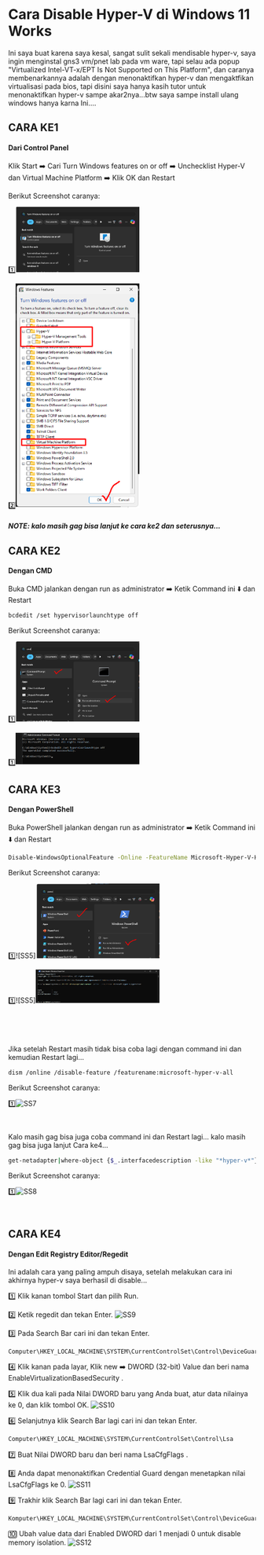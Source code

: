 
# Cara Disable Hyper-V di Windows 11 Works

Ini saya buat karena saya kesal, sangat sulit sekali mendisable hyper-v, saya ingin menginstal gns3 vm/pnet lab pada vm ware, tapi selau ada popup "Virtualized Intel-VT-x/EPT Is Not Supported on This Platform", dan caranya membenarkannya adalah dengan menonaktifkan hyper-v dan mengaktfikan virtualisasi pada bios, tapi disini saya hanya kasih tutor untuk menonaktifkan hyper-v sampe akar2nya...btw saya sampe install ulang windows hanya karna Ini....

## CARA KE1
#### Dari Control Panel

Klik Start ➡️ Cari Turn Windows features on or off ➡️ Unchecklist Hyper-V dan Virtual Machine Platform ➡️ Klik OK dan Restart

Berikut Screenshot caranya:

</p>1️⃣<img src="/screenshot/ss1.png" style="width: 50%; height: 50%;">

</p>2️⃣<img src="/screenshot/ss2.png" style="width: 50%; height: 50%;">

##### NOTE: kalo masih gag bisa lanjut ke cara ke2 dan seterusnya...


## CARA KE2
#### Dengan CMD

Buka CMD jalankan dengan run as administrator ➡️ Ketik Command ini ⬇️ dan Restart
```bash
bcdedit /set hypervisorlaunchtype off
```
Berikut Screenshot caranya:

</p>1️⃣<img src="/screenshot/ss3.png" style="width: 50%; height: 50%;">

</p>1️⃣<img src="/screenshot/ss4.png" style="width: 50%; height: 50%;">


## CARA KE3
#### Dengan PowerShell

Buka PowerShell jalankan dengan run as administrator ➡️ Ketik Command ini ⬇️ dan Restart
```bash
Disable-WindowsOptionalFeature -Online -FeatureName Microsoft-Hyper-V-Hypervisor
```
Berikut Screenshot caranya:

</p>1️⃣![SS5]<img src="/screenshot/ss5.png" style="width: 50%; height: 50%;">

</p>1️⃣![SS5]<img src="/screenshot/ss6.png" style="width: 50%; height: 50%;">

`
`

<br>

Jika setelah Restart masih tidak bisa coba lagi dengan command ini dan kemudian Restart lagi...
```bash
dism /online /disable-feature /featurename:microsoft-hyper-v-all
```
Berikut Screenshot caranya:

1️⃣![SS7](https://via.placeholder.com/468x300?text=App+Screenshot+Here)

<br>

Kalo masih gag bisa juga coba command ini dan Restart lagi... kalo masih gag bisa juga lanjut Cara ke4...
```bash
get-netadapter|where-object {$_.interfacedescription -like "*hyper-v*"}|Disable-NetAdapter
```
Berikut Screenshot caranya:

1️⃣![SS8](https://via.placeholder.com/468x300?text=App+Screenshot+Here)

<br>

## CARA KE4
#### Dengan Edit Registry Editor/Regedit

Ini adalah cara yang paling ampuh disaya, setelah melakukan cara ini akhirnya hyper-v saya berhasil di disable...

1️⃣ Klik kanan tombol Start dan pilih Run.

2️⃣ Ketik regedit dan tekan Enter.
![SS9](https://via.placeholder.com/468x300?text=App+Screenshot+Here)

3️⃣ Pada Search Bar cari ini dan tekan Enter.
```bash
Computer\HKEY_LOCAL_MACHINE\SYSTEM\CurrentControlSet\Control\DeviceGuard
```

4️⃣ Klik kanan pada layar, Klik new ➡️ DWORD (32-bit) Value dan beri nama EnableVirtualizationBasedSecurity .

5️⃣ Klik dua kali pada Nilai DWORD baru yang Anda buat, atur data nilainya ke 0, dan klik tombol OK.
![SS10](https://via.placeholder.com/468x300?text=App+Screenshot+Here)

6️⃣ Selanjutnya klik Search Bar lagi cari ini dan tekan Enter.
```bash
Computer\HKEY_LOCAL_MACHINE\SYSTEM\CurrentControlSet\Control\Lsa
```
7️⃣ Buat Nilai DWORD baru dan beri nama LsaCfgFlags .

8️⃣ Anda dapat menonaktifkan Credential Guard dengan menetapkan nilai LsaCfgFlags ke 0.
![SS11](https://via.placeholder.com/468x300?text=App+Screenshot+Here)

9️⃣ Trakhir klik Search Bar lagi cari ini dan tekan Enter.
```bash
Komputer\HKEY_LOCAL_MACHINE\SYSTEM\CurrentControlSet\Control\DeviceGuard\Skenario\HypervisorEnforcedCodeIntegrity
```
🔟 Ubah value data dari Enabled DWORD dari 1 menjadi 0 untuk disable memory isolation.
![SS12](https://via.placeholder.com/468x300?text=App+Screenshot+Here)
